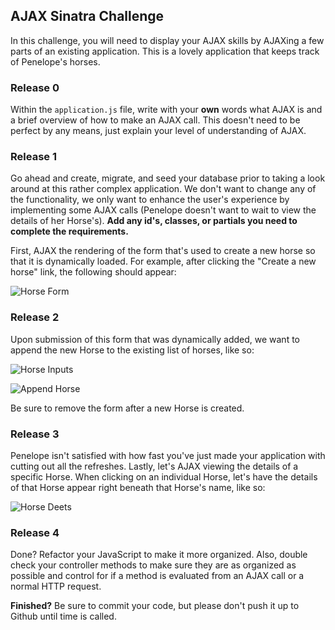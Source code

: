 ## AJAX Sinatra Challenge

In this challenge, you will need to display your AJAX skills by AJAXing a few parts of an existing application. This is a lovely application that keeps track of Penelope's horses.

### Release 0

Within the `application.js` file, write with your **own** words what AJAX is and a brief overview of how to make an AJAX call. This doesn't need to be perfect by any means, just explain your level of understanding of AJAX.

### Release 1

Go ahead and create, migrate, and seed your database prior to taking a look around at this rather complex application. We don't want to change any of the functionality, we only want to enhance the user's experience by implementing some AJAX calls (Penelope doesn't want to wait to view the details of her Horse's). **Add any id's, classes, or partials you need to complete the requirements.**

First, AJAX the rendering of the form that's used to create a new horse so that it is dynamically loaded. For example, after clicking the "Create a new horse" link, the following should appear:

![Horse Form](http://i.imgur.com/DpLoZD5.png)

### Release 2

Upon submission of this form that was dynamically added, we want to append the new Horse to the existing list of horses, like so:

![Horse Inputs](http://i.imgur.com/LVnGaVC.png)

![Append Horse](http://i.imgur.com/uT1r91B.png)

Be sure to remove the form after a new Horse is created.

### Release 3

Penelope isn't satisfied with how fast you've just made your application with cutting out all the refreshes. Lastly, let's AJAX viewing the details of a specific Horse. When clicking on an individual Horse, let's have the details of that Horse appear right beneath that Horse's name, like so:

![Horse Deets](http://i.imgur.com/HrHn0Eq.png)

### Release 4

Done? Refactor your JavaScript to make it more organized. Also, double check your controller methods to make sure they are as organized as possible and control for if a method is evaluated from an AJAX call or a normal HTTP request.

**Finished?** Be sure to commit your code, but please don't push it up to Github until time is called.